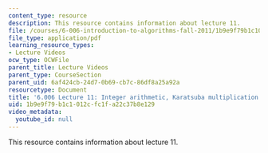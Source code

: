 ```yaml
---
content_type: resource
description: This resource contains information about lecture 11.
file: /courses/6-006-introduction-to-algorithms-fall-2011/1b9e9f79b1c1012cfc1fa22c37b8e129_MIT6_006F11_lec11.pdf
file_type: application/pdf
learning_resource_types:
- Lecture Videos
ocw_type: OCWFile
parent_title: Lecture Videos
parent_type: CourseSection
parent_uid: 6af424cb-24d7-0b69-cb7c-86df8a25a92a
resourcetype: Document
title: '6.006 Lecture 11: Integer arithmetic, Karatsuba multiplication'
uid: 1b9e9f79-b1c1-012c-fc1f-a22c37b8e129
video_metadata:
  youtube_id: null
---
```

This resource contains information about lecture 11.

